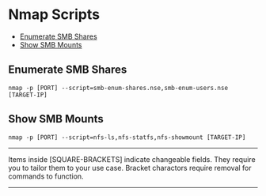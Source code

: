 # Nmap Scripts

* [Enumerate SMB Shares](#enumerate-smb-shares)
* [Show SMB Mounts](#show-smb-mounts)

## Enumerate SMB Shares
```
nmap -p [PORT] --script=smb-enum-shares.nse,smb-enum-users.nse [TARGET-IP]
```

## Show SMB Mounts
```
nmap -p [PORT] --script=nfs-ls,nfs-statfs,nfs-showmount [TARGET-IP]
```

*************************************************************************************************************************************************************************
Items inside [SQUARE-BRACKETS] indicate changeable fields. They require you to tailor them to your use case. Bracket charactors require removal for commands to function.
*************************************************************************************************************************************************************************
